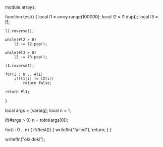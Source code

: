module arrays;

function test()
{
	local l1 = array.range(100000);
	local l2 = l1.dup();
	local l3 = [];

	l2.reverse();
	
	while(#l2 > 0)
		l3 ~= l2.pop();

	while(#l3 > 0)
		l2 ~= l3.pop();

	l1.reverse();

	for(i : 0 .. #l1)
		if(l1[i] != l2[i])
			return false;

	return #l1;
}

local args = [vararg];
local n = 1;

if(#args > 0)
	n = toInt(args[0]);

for(i : 0 .. n)
{
	if(!test())
	{
		writefln("failed");
		return;
	}
}

writefln("oki doki");